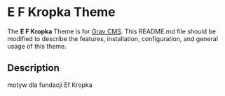 # E F Kropka Theme

The **E F Kropka** Theme is for [Grav CMS](http://github.com/getgrav/grav).  This README.md file should be modified to describe the features, installation, configuration, and general usage of this theme.

## Description

motyw dla fundacji Ef Kropka
